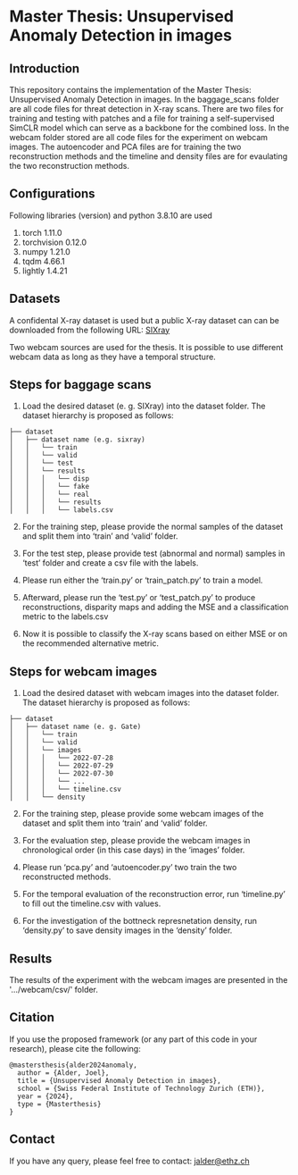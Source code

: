 # Master Thesis: Unsupervised Anomaly Detection in images

## Introduction
This repository contains the implementation of the Master Thesis: Unsupervised Anomaly Detection in images. In the baggage_scans folder are all code files for threat detection in X-ray scans. There are two files for training and testing with patches and a file for training a self-supervised SimCLR model which can serve as a backbone for the combined loss. In the webcam folder stored are all code files for the experiment on webcam images. The autoencoder and PCA files are for training the two reconstruction methods and the timeline and density files are for evaulating the two reconstruction methods. 


## Configurations
Following libraries (version) and python 3.8.10 are used

1. torch 1.11.0
2. torchvision 0.12.0
3. numpy 1.21.0
4. tqdm 4.66.1
5. lightly 1.4.21

## Datasets
A confidental X-ray dataset is used but a public X-ray dataset can can be downloaded from the following URL:
[SIXray](https://github.com/MeioJane/SIXray) 

Two webcam sources are used for the thesis. It is possible to use different webcam data as long as they have a temporal structure.

## Steps for baggage scans

1. Load the desired dataset (e. g. SIXray) into the dataset folder. The dataset hierarchy is proposed as follows:

```
├── dataset
│   ├── dataset name (e.g. sixray)
│   │   └── train
│   │   └── valid
│   │   └── test
│   │   └── results
│   │   │   └── disp
│   │   │   └── fake
│   │   │   └── real
│   │   │   └── results
│   │   │   └── labels.csv
```

2) For the training step, please provide the normal samples of the dataset and split them into ‘train’ and ‘valid’ folder.

3) For the test step, please provide test (abnormal and normal) samples in ‘test’ folder and create a csv file with the labels.

4) Please run either the ‘train.py’ or ‘train_patch.py’ to train a model.

5) Afterward, please run the ‘test.py’ or ‘test_patch.py’ to produce reconstructions, disparity maps and adding the MSE and a classification metric to the labels.csv 

6) Now it is possible to classify the X-ray scans based on either MSE or on the recommended alternative metric.

## Steps for webcam images

1. Load the desired dataset with webcam images into the dataset folder. The dataset hierarchy is proposed as follows:

```
├── dataset
│   ├── dataset name (e. g. Gate)
│   │   └── train
│   │   └── valid
│   │   └── images
│   │   │   └── 2022-07-28
│   │   │   └── 2022-07-29
│   │   │   └── 2022-07-30
│   │   │   └── ...
│   │   │   └── timeline.csv
│   │   └── density
```

2) For the training step, please provide some webcam images of the dataset and split them into ‘train’ and ‘valid’ folder.

3) For the evaluation step, please provide the webcam images in chronological order (in this case days) in the ‘images’ folder.

4) Please run ‘pca.py’ and ‘autoencoder.py’ two train the two reconstructed methods.

5) For the temporal evaluation of the reconstruction error, run ‘timeline.py’ to fill out the timeline.csv with values.

6) For the investigation of the bottneck represnetation density, run ‘density.py’ to save density images in the ‘density’ folder.

## Results
The results of the experiment with the webcam images are presented in the '…/webcam/csv/' folder. 

## Citation
If you use the proposed framework (or any part of this code in your research), please cite the following:

```
@mastersthesis{alder2024anomaly,
  author = {Alder, Joel},
  title = {Unsupervised Anomaly Detection in images},
  school = {Swiss Federal Institute of Technology Zurich (ETH)},
  year = {2024},
  type = {Masterthesis}
}
```

## Contact
If you have any query, please feel free to contact: jalder@ethz.ch
